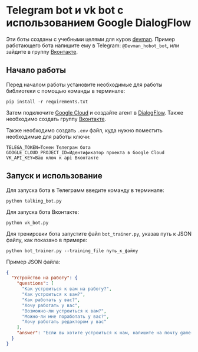 Telegram bot и vk bot с использованием Google DialogFlow
===

Эти боты созданы с учебными целями для куров [devman](https://www.dvmn.org). Пример работающего бота напишите ему в Telegram: `@Devman_hobot_bot`, 
или зайдите в группу [Вконтакте](https://vk.com/club212825643).

Начало работы
---

Перед началом работы установите необходимые для работы библиотеки с помощью команды в терминале:
```commandline
pip install -r requirements.txt
```
Затем подключите [Google Cloud](https://cloud.google.com/dialogflow/es/docs/quick/api) и создайте агент в [DialogFlow](https://cloud.google.com/dialogflow/es/docs/quick/api).
Также необходимо создать группу [Вконтакте](https://vk.com).

Также необходимо создать `.env` файл, куда нужно поместить необходимые для работы ключи:
```dotenv
TELEGA_TOKEN=Токен Телеграм бота
GOOGLE_CLOUD_PROJECT_ID=Идентификатор проекта в Google Cloud
VK_API_KEY=Ваш ключ к api Вконтакте
```

Запуск и использование
---

Для запуска бота в Телеграмм введите команду в терминале:
```commandline
python talking_bot.py
```

Для запуска бота Вконтакте:
```commandline
python vk_bot.py
```
Для тренировки бота запустите файл `bot_trainer.py`, указав путь к JSON файлу, как показано в примере:
```commandline
python bot_trainer.py --training_file путь_к_файлу
```
Пример JSON файла:
```json
{
  "Устройство на работу": {
    "questions": [
      "Как устроиться к вам на работу?",
      "Как устроиться к вам?",
      "Как работать у вас?",
      "Хочу работать у вас",
      "Возможно-ли устроиться к вам?",
      "Можно-ли мне поработать у вас?",
      "Хочу работать редактором у вас"
    ],
    "answer": "Если вы хотите устроиться к нам, напишите на почту game-of-verbs@gmail.com мини-эссе о себе и прикрепите ваше портфолио."
  }
}
```
